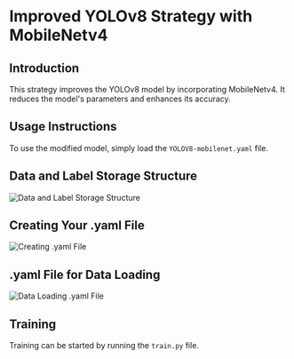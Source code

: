 # Improved YOLOv8 Strategy with MobileNetv4

## Introduction

This strategy improves the YOLOv8 model by incorporating MobileNetv4. It reduces the model's parameters and enhances its accuracy.

## Usage Instructions

To use the modified model, simply load the `YOLOV8-mobilenet.yaml` file.

## Data and Label Storage Structure

![Data and Label Storage Structure](https://github.com/user-attachments/assets/744d5176-421c-4b36-a453-20f652c750f6)

## Creating Your .yaml File

![Creating .yaml File](https://github.com/user-attachments/assets/d1b4a233-5c10-47ec-a798-d8deab227878)

## .yaml File for Data Loading

![Data Loading .yaml File](https://github.com/user-attachments/assets/4ed428ba-e9c0-43da-9fb2-9f0f3f836f4a)

## Training

Training can be started by running the `train.py` file.
